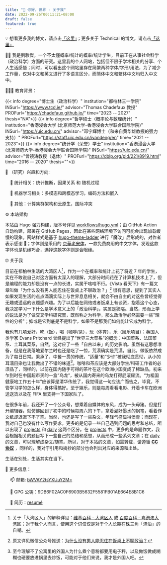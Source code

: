 ```yaml
---
title: "👋 你好，世界 - 关于我"
date: 2022-09-26T00:11:21+08:00
draft: false
featured: true
---
```


💡  想看更多我的博文，请点击[「这里」](/zh/post/)；更多关于 Technical 的博文，请点击[「这里」](/projects)

<!--more-->


👨‍💻 我是劉駿傑，一个不太懂概率/统计的概率/统计学生，目前正在从事社会科学（政治科学）方面的研究。这里我的个人网站，包括但不限于学术相关的分享、个人生活感悟；同时，可以看出这个网站里存在简繁两种字体/字形/用法，为了减少工作量，仅对中文和英文进行了多语言区分，而简体中文和繁体中文均归入中文中。

👨🏿‍🏫 教育背景：

<div class="flink" id="article-container">
<div class="info-list-div" >

{{< info degree="博士生（政治科学）" institution="都柏林三一学院" INSurl="https://www.tcd.ie/" advisor="Thomas Chadefaux 教授" PROFurl="https://chadefaux.github.io/" time="2023 -- 2027" thesis="NA">}}
{{< info degree="哲学硕士（概率论与数理统计）" institution="香港浸会大学 (北京师范大学-香港浸会大学联合国际学院)" INSurl="https://uic.edu.cn/" advisor="邓宇辉博士（和来自黄华雄教授的强力支持）" PROFurl="https://staff.uic.edu.cn/ivandeng/en" time="2021 -- 2023">}}
{{< info degree="统计学（荣誉）学士" institution="香港浸会大学 (北京师范大学-香港浸会大学联合国际学院)" INSurl="https://uic.edu.cn/" advisor="曾镜涛教授（退休）" PROFurl="https://dblp.org/pid/221/8919.html" time="2016 -- 2020" thesis="">}}

🔭 （研究）兴趣和方向:

&nbsp; &nbsp; 🚩 统计相关：统计推断，因果关系 和 随机过程

&nbsp; &nbsp; 🚩 机器学习相关：多模态和跨模态学习，编码方法和嵌入

&nbsp; &nbsp; 🚩 其他：计算集群架构和云原生，国际冲突

⚙️ 本站架构

本站由 Hugo 强力构建，版本号详见 [workflows/hugo.yml](https://github.com/TerenceLiu98/terenceliu98.github.io.source/blob/f8327d16f7880ec098bc56ead9f488b5ca18d104/.github/workflows/hugo.yml#L19)；由 GitHub Action 自动构建，部署在 GitHub Pages，因此在某些网络环境下访问可能会出现加载缓慢的现象。网站样式是基于 [hugo-theme-ladder](https://github.com/guangzhengli/hugo-theme-ladder) 进行「魔改」后形成的，对作者表示感谢 🙏；字体则是采用的 [京華老宋体](https://zhuanlan.zhihu.com/p/637491623)，一款免费商用的中文字体。发现这款字体也是机缘巧合，选择这款字体则是合眼缘。

🤓 关于我

目前在都柏林生活的大湾区人[^1]，作为一个在概率和统计上花了将近 7 年的学生，实在不敢说自己对这方面有太深入的理解，大部分时间花在了计算机技术上了，但是编程的能力却是没有一点的长进，实属干啥啥不行。《Vista 看天下》有一篇文章叫做「为什么没有男人能忍住在饭桌上不聊政治？」[^2] 很有意思，提到了其实人如果发现生活的点点滴滴实际上与世界息息相关，就会不由自主的对这些曾经觉得无趣或遥远的议题感兴趣。为了以后能在网络或者饭桌上有谈资，抱着这个心态，我决定学习一下什么是学术意义上的「政治科学」，实属是狭隘。当然，形而上学的说法是为了做交叉学科研究罢，既然称之为科学，那么政治学必然需要一些"理性的分析"；抑或是它到底是不是科学，如果不是那我们如何能让它成为科学。

我也有几项爱好，吃（饭），喝（咖啡/茶），玩（体育），乐（娱乐项目）；英国人类学家 Evans Pritchard 曾经提出了“世界三大菜系”的概念：中国菜系、法国菜系、土耳其菜系，自然，这对应了一些「自古以来」的历史影响。虽然有这思想准备，但是在我落地爱尔兰时也还是吃了一惊，荒漠确实是荒漠，自此，做饭依然成为了每日日常。秉承了，中餐一贯的传统，“适量”和“少许”被我彻底贯彻，从小的耳濡目染也让我做出了不错的味道[^3]。咖啡和茶应该是大部分学生/科研工作者的必须品了，同样的，以前在国内随手可得的茶叶在这个欧洲小国变成了稀缺品，初来乍到时在中国超市买的一盒“乌龙”，被从国内寄来的乌龙打得屁滚尿流。“为祖国健康地工作五十年”应该算是清华传统了，我觉得这一句应该广而告之，毕竟，不管学习学的怎么样，身体得搞好。至于娱乐，则是每周看看电影、开着卡车在欧洲送送货以及在 FIFA 里支持一下国家队了。

在很多年前，我还开了一个公众号，想乘着自媒体的东风，成为一头母猪。但是打开编辑器，就仿佛回到了初中的时候每周六的下午，拿着灌好墨水的钢笔，看着作文纸却迟迟下不了笔。当然，也还是写了一些杂文，年轻气盛显得愤青；而现在，我对自己也没有什么写作要求，更多的是记录一些自己遇到问题的思考和总结，所以出现了 [projects](/projects/) 和 [daily](/post) 这两个区分。在 [projects](/projects/) 中，更多的是命题作文，我会根据相关的题目写下一些自己的总结和感想，从而形成一些系列文章；在 [daily](/post) 的文章，可以理解成杂文/随笔。所以，对于本站的文章，如需转载，请遵循 [**CC 协议**](https://creativecommons.org/licenses/by-nc-sa/4.0/) ，同样的，我对于引用和摘抄的部分也会列出对应的来源和出处。

生活在别处，生活其实在当下。

🫡 更多信息：

&nbsp; &nbsp; 📫 邮箱: [bWVAY2tsYXUuY2M=](mailto:bWVAY2tsYXUuY2M=)

&nbsp; &nbsp; 🔑 GPG 公钥：9DB6F02AC0F6903B5632F5581FB01AE664E8B1C6

&nbsp; &nbsp; 📃 简历：[resumé](https://terencelau-my.sharepoint.com/:b:/g/personal/terencelau_terencelau_onmicrosoft_com/ESH1R1joUSxOghfIGc1r9-UBL36zElJeNgYwazTSi7LNog?e=Ecmvdy)

[^1]: 关于「大湾区人」的解释详见：[维基百科 - 大湾区人](https://zh.wikipedia.org/zh-hans/%E5%A4%A7%E7%81%A3%E5%8D%80%E4%BA%BA) 或 [百度百科 - 粤港澳大湾区](https://baike.baidu.com/item/粤港澳大湾区/19153589)；对于我个人而言，使用这个词仅仅是对于个人长期在珠三角「漂泊」的自嘲。
[^2]: 原文详见微信公众号推送：[为什么没有男人能忍住在饭桌上不聊政治？](https://mp.weixin.qq.com/s/8yo_hB0-NbfkY6Coe3yatg)
[^3]: 至今理解不了公寓里的外国人为什么煮个意粉都要用电子秤，以及做饭做成糊糊也硬要放进锅里去炒饭，可能对于他们来说，我才是外国人吧。